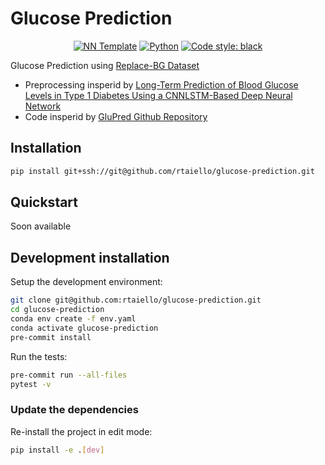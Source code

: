 # Glucose Prediction

<p align="center">
    <a href="https://github.com/grok-ai/nn-template"><img alt="NN Template" src="https://shields.io/badge/nn--template-0.4.0-emerald?style=flat&labelColor=gray"></a>
    <a href="https://www.python.org/downloads/"><img alt="Python" src="https://img.shields.io/badge/python-3.8-blue.svg"></a>
    <a href="https://black.readthedocs.io/en/stable/"><img alt="Code style: black" src="https://img.shields.io/badge/code%20style-black-000000.svg"></a>
</p>

Glucose Prediction using [Replace-BG Dataset](https://www.ncbi.nlm.nih.gov/pmc/articles/PMC5864100/pdf/dc162482.pdf) <br>
- Preprocessing insperid by [Long-Term Prediction of Blood Glucose
 Levels in Type 1 Diabetes Using a CNNLSTM-Based Deep Neural Network](https://www.ncbi.nlm.nih.gov/pmc/articles/PMC10658677/pdf/10.1177_19322968221092785.pdf)
- Code insperid by [GluPred Github Repository](https://github.com/r-cui/GluPred)

## Installation

```bash
pip install git+ssh://git@github.com/rtaiello/glucose-prediction.git
```


## Quickstart

Soon available

## Development installation

Setup the development environment:

```bash
git clone git@github.com:rtaiello/glucose-prediction.git
cd glucose-prediction
conda env create -f env.yaml
conda activate glucose-prediction
pre-commit install
```

Run the tests:

```bash
pre-commit run --all-files
pytest -v
```


### Update the dependencies

Re-install the project in edit mode:

```bash
pip install -e .[dev]
```
